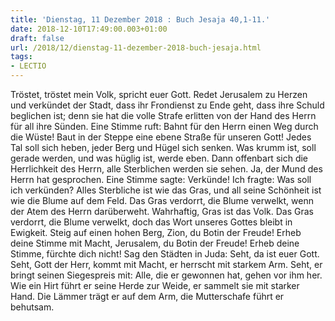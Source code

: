 ```yaml
---
title: 'Dienstag, 11 Dezember 2018 : Buch Jesaja 40,1-11.'
date: 2018-12-10T17:49:00.003+01:00
draft: false
url: /2018/12/dienstag-11-dezember-2018-buch-jesaja.html
tags: 
- LECTIO
---
```


Tröstet, tröstet mein Volk, spricht euer Gott. Redet Jerusalem zu Herzen und verkündet der Stadt, dass ihr Frondienst zu Ende geht, dass ihre Schuld beglichen ist; denn sie hat die volle Strafe erlitten von der Hand des Herrn für all ihre Sünden. Eine Stimme ruft: Bahnt für den Herrn einen Weg durch die Wüste! Baut in der Steppe eine ebene Straße für unseren Gott! Jedes Tal soll sich heben, jeder Berg und Hügel sich senken. Was krumm ist, soll gerade werden, und was hüglig ist, werde eben. Dann offenbart sich die Herrlichkeit des Herrn, alle Sterblichen werden sie sehen. Ja, der Mund des Herrn hat gesprochen. Eine Stimme sagte: Verkünde! Ich fragte: Was soll ich verkünden? Alles Sterbliche ist wie das Gras, und all seine Schönheit ist wie die Blume auf dem Feld. Das Gras verdorrt, die Blume verwelkt, wenn der Atem des Herrn darüberweht. Wahrhaftig, Gras ist das Volk. Das Gras verdorrt, die Blume verwelkt, doch das Wort unseres Gottes bleibt in Ewigkeit. Steig auf einen hohen Berg, Zion, du Botin der Freude! Erheb deine Stimme mit Macht, Jerusalem, du Botin der Freude! Erheb deine Stimme, fürchte dich nicht! Sag den Städten in Juda: Seht, da ist euer Gott. Seht, Gott der Herr, kommt mit Macht, er herrscht mit starkem Arm. Seht, er bringt seinen Siegespreis mit: Alle, die er gewonnen hat, gehen vor ihm her. Wie ein Hirt führt er seine Herde zur Weide, er sammelt sie mit starker Hand. Die Lämmer trägt er auf dem Arm, die Mutterschafe führt er behutsam.